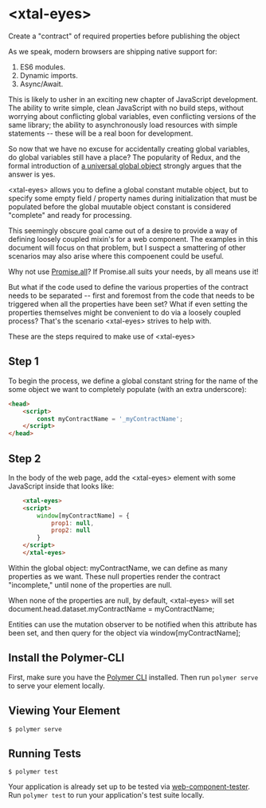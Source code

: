 # \<xtal-eyes\>

Create a &#34;contract&#34; of required properties before publishing the object

As we speak, modern browsers are shipping native support for:

1) ES6 modules.
2) Dynamic imports. 
3) Async/Await. 

This is likely to usher in an exciting new chapter of JavaScript development.  The ability to write simple, clean JavaScript with no build steps, without worrying about conflicting global variables, even conflicting versions of the same library; the ability to asynchronously load resources with simple statements -- these will be a real boon for development.

So now that we have no excuse for accidentally creating global variables, do global variables still have a place?  The popularity of Redux, and the formal introduction of [a universal global object](https://github.com/tc39/proposal-global) strongly argues that the answer is yes.

\<xtal-eyes\> allows you to define a global constant mutable object, but to specify some empty field / property names during initialization that must be populated before the global muutable object constant is considered "complete" and ready for processing.

This seemingly obscure goal came out of a desire to provide a way of defining loosely coupled mixin's for a web component.  The examples in this document will focus on that problem, but I suspect a smattering of other scenarios may also arise where this compoenent could be useful.

Why not use [Promise.all](https://developer.mozilla.org/en-US/docs/Web/JavaScript/Reference/Global_Objects/Promise/all)?  If Promise.all suits your needs, by all means use it!  

But what if the code used to define the various properties of the contract needs to be separated -- first and foremost from the code that needs to be triggered when all the properties have been set? What if even setting the properties themselves might be convenient to do via a loosely coupled process?  That's the scenario \<xtal-eyes\> strives to help with.

These are the steps required to make use of \<xtal-eyes\>

## Step 1

To begin the process, we define a global constant string for the name of the some object we want to completely populate (with an extra underscore):

```html
<head>
    <script>
        const myContractName = '_myContractName';
    </script>
</head>
```

## Step 2

In the body of the web page, add the \<xtal-eyes\> element with some JavaScript inside that looks like:

```html
    <xtal-eyes>
    <script>
        window[myContractName] = {
            prop1: null,
            prop2: null
        }
    </script>
    </xtal-eyes>
```

Within the global object: myContractName, we can define as many properties as we want.  These null properties render the contract "incomplete," until none of the properties are null. 

When none of the properties are null, by default, \<xtal-eyes\> will set document.head.dataset.myContractName = myContractName;

Entities can use the mutation observer to be notified when this attribute has been set, and then query for the object via window[myContractName];

## Install the Polymer-CLI

First, make sure you have the [Polymer CLI](https://www.npmjs.com/package/polymer-cli) installed. Then run `polymer serve` to serve your element locally.

## Viewing Your Element

```
$ polymer serve
```

## Running Tests

```
$ polymer test
```

Your application is already set up to be tested via [web-component-tester](https://github.com/Polymer/web-component-tester). Run `polymer test` to run your application's test suite locally.
